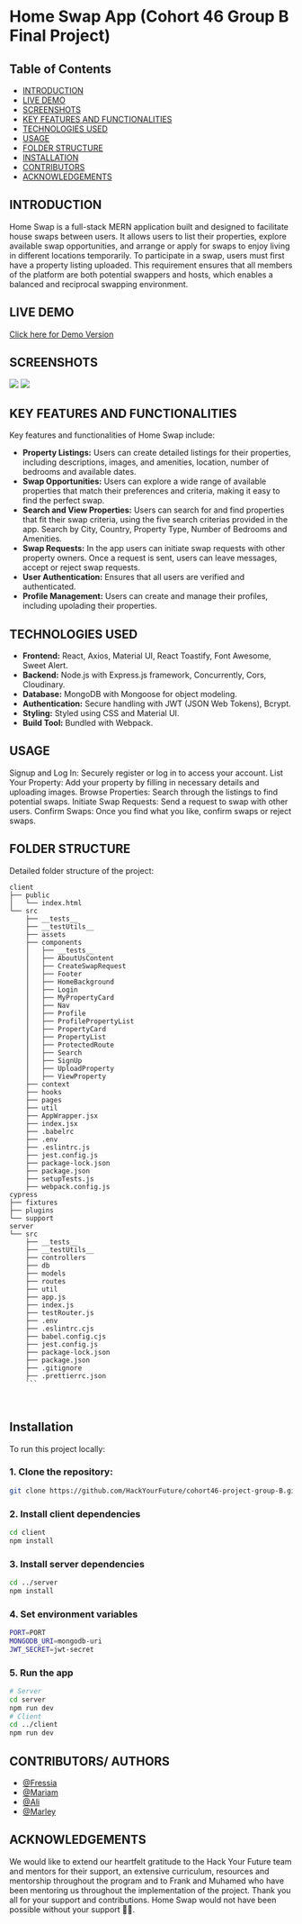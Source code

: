 # Home Swap App (Cohort 46 Group B Final Project)

## Table of Contents
- [INTRODUCTION](#introduction)
- [LIVE DEMO](#live-demo)
- [SCREENSHOTS](#screenshots)
- [KEY FEATURES AND FUNCTIONALITIES](#key-features-and-functionalities)
- [TECHNOLOGIES USED](#technologies-used)
- [USAGE](#usage)
- [FOLDER STRUCTURE](#folder-structure)
- [INSTALLATION](#installation)
- [CONTRIBUTORS](#contributors)
- [ACKNOWLEDGEMENTS](#acknoledgements)

## INTRODUCTION
Home Swap is a  full-stack MERN application built and  designed to facilitate house swaps between users. It allows users to list their properties, explore available swap opportunities, and  arrange  or apply for swaps to enjoy living in different locations temporarily. To participate in a swap, users must first have a property listing uploaded. This requirement ensures that all members of the platform are both potential swappers and hosts, which enables a balanced and reciprocal swapping environment.

## LIVE DEMO
[Click here for Demo Version](https://c46-group-b-4e426f6bf421.herokuapp.com/)

## SCREENSHOTS
![](../cohort46-project-group-B/client/src/assets/homeswap-signup.png)
![](../cohort46-project-group-B/client/src/assets/homeswap-home.png)

## KEY FEATURES AND FUNCTIONALITIES
 Key features and functionalities of Home Swap include:

- **Property Listings:** Users can create detailed listings for their properties, including descriptions, images, and amenities, location, number of bedrooms and available dates. 
- **Swap Opportunities:** Users can explore a wide range of available properties that match their preferences and criteria, making it easy to find the perfect swap.
- **Search and View Properties:** Users can  search for and find properties that fit their swap criteria, using the five search criterias provided in the app. Search by City, Country, Property Type, Number of Bedrooms and Amenities.
- **Swap Requests:** In the app users can initiate swap requests with other property owners. Once a request is sent, users can leave messages, accept or reject swap requests.
- **User Authentication:** Ensures that all users are verified and authenticated.
- **Profile Management:** Users can create and manage their profiles, including upolading their properties.



## TECHNOLOGIES USED
- **Frontend:** React, Axios, Material UI, React Toastify, Font Awesome, Sweet Alert.
- **Backend:** Node.js with Express.js framework, Concurrently, Cors, Cloudinary.
- **Database:** MongoDB with Mongoose for object modeling.
- **Authentication:** Secure handling with JWT (JSON Web Tokens), Bcrypt.
- **Styling:** Styled using CSS and Material UI.
- **Build Tool:** Bundled with Webpack.

## USAGE
Signup and Log In: Securely register or log in to access your account.
List Your Property: Add your property by filling in necessary details and uploading images.
Browse Properties: Search through the listings to find potential swaps.
Initiate Swap Requests: Send a request to swap with other users.
Confirm Swaps: Once you find what you like, confirm swaps or reject swaps.

## FOLDER STRUCTURE
Detailed folder structure of the project:
```
client
├── public
│   └── index.html
└── src
    ├── __tests__
    ├── __testUtils__
    ├── assets
    ├── components
    │   ├── __tests__
    │   ├── AboutUsContent
    │   ├── CreateSwapRequest
    │   ├── Footer
    │   ├── HomeBackground
    │   ├── Login
    │   ├── MyPropertyCard
    │   ├── Nav
    │   ├── Profile
    │   ├── ProfilePropertyList
    │   ├── PropertyCard
    │   ├── PropertyList
    │   ├── ProtectedRoute
    │   ├── Search
    │   ├── SignUp
    │   ├── UploadProperty
    │   ├── ViewProperty
    ├── context
    ├── hooks
    ├── pages
    ├── util
    ├── AppWrapper.jsx
    ├── index.jsx
    ├── .babelrc
    ├── .env
    ├── .eslintrc.js
    ├── jest.config.js
    ├── package-lock.json
    ├── package.json
    ├── setupTests.js
    ├── webpack.config.js
cypress
├── fixtures
├── plugins
└── support
server
└── src
    ├── __tests__
    ├── __testUtils__
    ├── controllers
    ├── db
    ├── models
    ├── routes
    ├── util
    ├── app.js
    ├── index.js
    ├── testRouter.js
    ├── .env
    ├── .eslintrc.cjs
    ├── babel.config.cjs
    ├── jest.config.js
    ├── package-lock.json
    ├── package.json
    ├── .gitignore
    ├── .prettierrc.json 
    ```
    


```
## Installation
To run this project locally:

### 1. Clone the repository:
```bash
git clone https://github.com/HackYourFuture/cohort46-project-group-B.git
```

### 2. Install client dependencies
```bash
cd client
npm install
```
### 3. Install server dependencies
```bash
cd ../server
npm install
```

### 4. Set environment variables
```bash
PORT=PORT
MONGODB_URI=mongodb-uri
JWT_SECRET=jwt-secret
```

### 5. Run the app
```bash
# Server
cd server
npm run dev
# Client
cd ../client
npm run dev
```

## CONTRIBUTORS/ AUTHORS
- [@Fressia](https://github.com/barrios2)
- [@Mariam](https://github.com/mariamisaeva)
- [@Ali](https://github.com/AliOthman0934)
- [@Marley](https://github.com/Marley-Semende)

## ACKNOWLEDGEMENTS
We would like to extend our heartfelt gratitude to the Hack Your Future team and mentors for their support, an extensive curriculum, resources and mentorship throughout the program and to Frank and Muhamed who have  been mentoring us  throughout the implementation of the project. 
Thank you all for your support and contributions. Home Swap would not have been possible without your support 🙌🏾.
